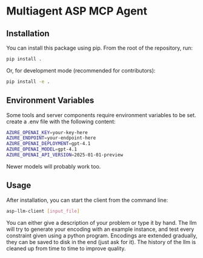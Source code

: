 # Multiagent ASP MCP Agent

## Installation

You can install this package using pip. From the root of the repository, run:

```bash
pip install .
```

Or, for development mode (recommended for contributors):

```bash
pip install -e .
```

## Environment Variables

Some tools and server components require environment variables to be set.
create a .env file with the following content:

```bash
AZURE_OPENAI_KEY=your-key-here
AZURE_ENDPOINT=your-endpoint-here
AZURE_OPENAI_DEPLOYMENT=gpt-4.1
AZURE_OPENAI_MODEL=gpt-4.1
AZURE_OPENAI_API_VERSION=2025-01-01-preview
```
Newer models will probably work too.


## Usage

After installation, you can start the client from the command line:

```bash
asp-llm-client [input_file]
```

You can either give a description of your problem or type it by hand.
The llm will try to generate your encoding with an example instance,
and test every constraint given using a python program.
Encodings are extended gradually, they can be saved to disk in the end (just ask for it).
The history of the llm is cleaned up from time to time to improve quality.
